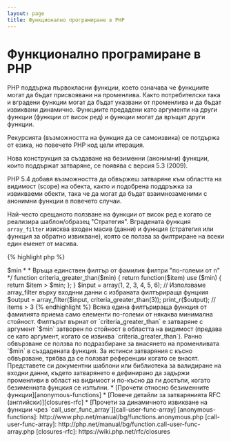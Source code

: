 ```yaml
---
layout: page
title: Функционално програмиране в PHP
---
```


# Функционално програмиране в PHP

PHP поддържа първокласни функции, което означава че функциите могат да бъдат присвоявани на променлива. Както потребителски
така и вградени функции могат да бъдат указвани от променлива и да бъдат извиквани динамично. Функциите предадени като аргументи
на други функции (функции от висок ред) и функции могат да връщат други функции.

Рекурсията (възможността на функция да се самоизвика) се потдържа от езика, но повечето PHP код цели итерация.

Нова конструкция за създаване на безименни (анонимни) функции, които поддържат затваряне, се появява с версия 5.3 (2009).

PHP 5.4 добавя възможността да обвържеш затваряне към областта на видимост (scope) на обекта, както и подобрена поддръжка за
извикваеми обекти, така че да могат да бъдат взаимнозаменими с анонимни функции в повечето случаи.

Най-често срещаното ползване на функции от висок ред е когато се реализира шаблон/образец "Стратегия". Вградената
функция `array_filter` изисква входен масив (данни) и функция (стратегия или функция за обратно извикване), която се
ползва за филтриране на всеки един еменет от масива.

{% highlight php %}
<?php
$input = array(1, 2, 3, 4, 5, 6);

// Създаваме нова безименна функция и я присвояваме на променлива
$filter_even = function($item) {
    return ($item % 2) == 0;
};

// Вградената функция array_filter приема данни и функция за филтриране
$output = array_filter($input, $filter_even);

// Самата функция не е нужно да бъде присвоена на променлива. Това също е валидно:
$output = array_filter($input, function($item) {
    return ($item % 2) == 0;
});

print_r($output);
{% endhighlight %}

Затварянето (closure) е анонимна функция, която има достъп до променливи вмъкнати от външена област на видимост (scope)
без да ползва каквито и да е глобални променливи. Теоретично, затварянето не функция с янколко затворени (т.е. фиксирани)
аргумента от средата когато е била дефинирана. Затварянията могат да заобиколят ограниченията на областа на видимост
по един чист начин.

В следващият пример, ние ще ползваме затваряния за да дефинираме функция, която връща единствена филтрираща функция за
`array_filter` от набор от филтриращи функции.

{% highlight php %}
<?php
/**
 * Създава безименна филтрираща функция приемаща елементи > $min
 *
 * Връща единствен филтър от фамилия филтри "по-големи от n"
 */
function criteria_greater_than($min)
{
    return function($item) use ($min) {
        return $item > $min;
    };
}

$input = array(1, 2, 3, 4, 5, 6);

// Използваме array_filter върху входнни данни с избраната филтърираща фунцкия
$output = array_filter($input, criteria_greater_than(3));

print_r($output); // items > 3
{% endhighlight %}

Всяка едина филтърираща функция от фамилията приема само елементи по-големи от някаква минимална стойност. Филтърът
върнат от `criteria_greater_than` е затваряне с аргумент `$min` затворен по стойност в областта на видимост (предава се като аргумент, когато се извиква `criteria_greater_than`).

Ранно обвързване се ползва по подразбиране за внасянето на променливата `$min` в създадената функция. За истинси затваряния 
с късно обвързване, трябва да се ползват референции когато се внасят. Представете си документни шаблони или библиотека за валидиране на входни данни,
където затварянето е дефинирано да задържи променливи в област на видимост и по-късно да ги достъпи, когато безименната фунцкия се изпълни.

* [Прочети относно безименните функции][anonymous-functions]
* [Повече детайли за затварянията RFC (английски)][closures-rfc]
* [Прочети за динамичното извикване на функции чрез `call_user_func_array`][call-user-func-array]

[anonymous-functions]: http://www.php.net/manual/bg/functions.anonymous.php
[call-user-func-array]: http://php.net/manual/bg/function.call-user-func-array.php
[closures-rfc]: https://wiki.php.net/rfc/closures
